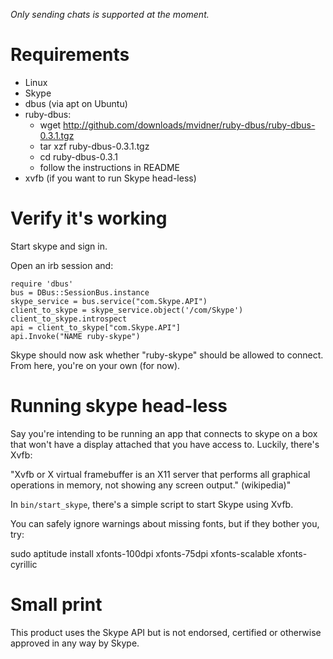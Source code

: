 *Only sending chats is supported at the moment.*

Requirements
===

- Linux
- Skype
- dbus (via apt on Ubuntu)
- ruby-dbus:
  - wget http://github.com/downloads/mvidner/ruby-dbus/ruby-dbus-0.3.1.tgz
  - tar xzf ruby-dbus-0.3.1.tgz
  - cd ruby-dbus-0.3.1
  - follow the instructions in README
- xvfb (if you want to run Skype head-less)

Verify it's working
===

Start skype and sign in.

Open an irb session and:

    require 'dbus'
    bus = DBus::SessionBus.instance
    skype_service = bus.service("com.Skype.API")
    client_to_skype = skype_service.object('/com/Skype')
    client_to_skype.introspect
    api = client_to_skype["com.Skype.API"]
    api.Invoke("NAME ruby-skype")

Skype should now ask whether "ruby-skype" should be allowed to connect. From here, you're on your own (for now).

Running skype head-less
===

Say you're intending to be running an app that connects to skype on a box that won't have a display attached that you have access to. Luckily, there's Xvfb:

  "Xvfb or X virtual framebuffer is an X11 server that performs all graphical operations in memory, not showing any screen output." (wikipedia)"

In `bin/start_skype`, there's a simple script to start Skype using Xvfb.

You can safely ignore warnings about missing fonts, but if they bother you, try:

  sudo aptitude install xfonts-100dpi xfonts-75dpi xfonts-scalable xfonts-cyrillic


Small print
===

This product uses the Skype API but is not endorsed, certified or otherwise
approved in any way by Skype.